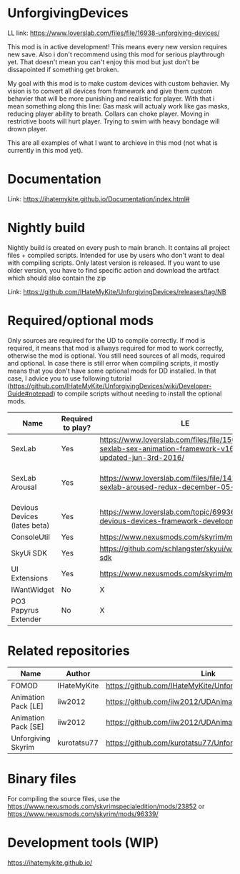 # UnforgivingDevices
LL link: https://www.loverslab.com/files/file/16938-unforgiving-devices/

This mod is in active development! This means every new version requires new save. Also i don't recommend using this mod for serious playthrough yet. That doesn't mean you can't enjoy this mod but just don't be dissapointed if something get broken.

 
My goal with this mod is to make custom devices with custom behavier. My vision is to convert all devices from framework and give them custom behavier that will be more punishing and realistic for player. With that i mean something along this line: Gas mask will actualy work like gas masks, reducing player ability to breath. Collars can choke player. Moving in restrictive boots will hurt player. Trying to swim with heavy bondage will drown player.

This are all examples of what I want to archieve in this mod (not what is currently in this mod yet).

# Documentation

Link: https://ihatemykite.github.io/Documentation/index.html#

# Nightly build

Nightly build is created on every push to main branch. It contains all project files + compiled scripts. Intended for use by users who don't want to deal with compiling scripts. Only latest version is released. If you want to use older version, you have to find specific action and download the artifact which should also contain the zip

Link: https://github.com/IHateMyKite/UnforgivingDevices/releases/tag/NB

# Required/optional mods

Only sources are required for the UD to compile correctly. If mod is required, it means that mod is allways required for mod to work correctly, otherwise the mod is optional. You still need sources of all mods, required and optional. In case there is still error when compiling scripts, it mostly means that you don't have some optional mods for DD installed. In that case, I advice you to use following tutorial (https://github.com/IHateMyKite/UnforgivingDevices/wiki/Developer-Guide#notepad) to compile scripts without needing to install the optional mods.


| **Name**                     | **Required to play?** | **LE**                                                                                                    | **SE**                                                                                                                                                          |
|------------------------------|-----------------------|-----------------------------------------------------------------------------------------------------------|-----------------------------------------------------------------------------------------------------------------------------------------------------------------|
| SexLab                       | Yes                   | https://www.loverslab.com/files/file/150-skyrim-sexlab-sex-animation-framework-v162-updated-jun-3rd-2016/ | https://www.loverslab.com/files/file/20058-sexlab-se-sex-animation-framework-v165-110822/                                                                       |
| SexLab Arousal               | Yes                   | https://www.loverslab.com/files/file/1421-sexlab-aroused-redux-december-05-2016/                          | https://www.loverslab.com/files/file/5482-sexlab-aroused-redux-sse-version-29/ or https://www.loverslab.com/files/file/20867-osl-aroused-arousal-reborn-sse-ae/ |
| Devious Devices (lates beta) | Yes                   | https://www.loverslab.com/topic/69936-devious-devices-framework-developmentbeta                           | https://www.loverslab.com/topic/69936-devious-devices-framework-developmentbeta                                                                                 |
| ConsoleUtil                  | Yes                   | https://www.nexusmods.com/skyrim/mods/66257                                                               | https://www.nexusmods.com/skyrimspecialedition/mods/24858                                                                                                       |
| SkyUi SDK                    | Yes                   | https://github.com/schlangster/skyui/wiki#skyui-sdk                                                       | https://github.com/schlangster/skyui/wiki#skyui-sdk                                                                                                             |
| UI Extensions                | Yes                   | https://www.nexusmods.com/skyrim/mods/57046                                                               | https://www.nexusmods.com/skyrimspecialedition/mods/17561                                                                                                       |
| IWantWidget                  | No                    | X                                                                                                         | https://www.nexusmods.com/skyrimspecialedition/mods/36457                                                                                                       |
| PO3 Papyrus Extender         | No                    | X                                                                                                         | https://www.nexusmods.com/skyrimspecialedition/mods/22854                                                                                                       |

# Related repositories

| **Name**            | **Author**  | **Link**                                         |
|---------------------|-------------|--------------------------------------------------|
| FOMOD               | IHateMyKite | https://github.com/IHateMyKite/UnforgivingDevices_FOMOD|
| Animation Pack [LE] | iiw2012     | https://github.com/iiw2012/UDAnimationsLE        |
| Animation Pack [SE] | iiw2012     | https://github.com/iiw2012/UDAnimationsSE        |
| Unforgiving Skyrim  | kurotatsu77 | https://github.com/kurotatsu77/UnforgivingSkyrim |

# Binary files

For compiling the source files, use the https://www.nexusmods.com/skyrimspecialedition/mods/23852 or https://www.nexusmods.com/skyrim/mods/96339/

# Development tools (WIP)
https://ihatemykite.github.io/
